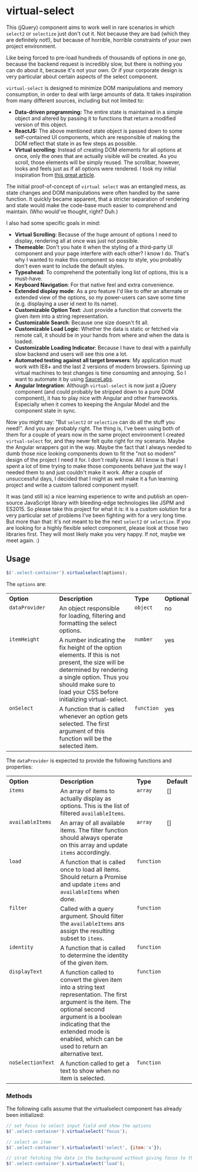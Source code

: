 # virtual-select
This (jQuery) component aims to work well in rare scenarios in which `select2` or `selectize` just don't cut it. Not because they are bad (which they are definitely not!), but because of horrible, horrible constraints of your own project environment.

Like being forced to pre-load hundreds of thousands of options in one go, because the backend request is incredibly slow, but there is nothing you can do about it, because it's not your own. Or if your corporate design is very particular about certain aspects of the select component.

`virtual-select` is designed to minimize DOM manipulations and memory consumption, in order to deal with large amounts of data. It takes inspiration from many different sources, including but not limited to:
- **Data-driven programming:** The entire state is maintained in a simple object and altered by passing it to functions that return a modified version of this object.
- **ReactJS:** The above mentioned state object is passed down to some self-contained UI components, which are responsible of making the DOM reflect that state in as few steps as possible.
- **Virtual scrolling**: Instead of creating DOM elements for all options at once, only the ones that are actually visible will be created. As you scroll, those elements will be simply reused. The scrollbar, however, looks and feels just as if all options were rendered. I took my initial inspiration from [this great article](http://twofuckingdevelopers.com/2014/11/angularjs-virtual-list-directive-tutorial/).

The initial proof-of-concept of `virtual select` was an entangled mess, as state changes and DOM manipulations were often handled by the same function. It quickly became apparent, that a stricter separation of rendering and state would make the code-base much easier to comprehend and maintain. (Who would've thought, right? Duh.)

I also had some specific goals in mind:
- **Virtual Scrolling**: Because of the huge amount of options I need to display, rendering all at once was just not possible.
- **Themeable**: Don't you hate it when the styling of a third-party UI component and your page interfere with each other? I know I do. That's why I wanted to make this component so easy to style, you probably don't even want to include the default styles.
- **Typeahead**: To comprehend the potentially long list of options, this is a must-have.
- **Keyboard Navigation**: For that native feel and extra convenience.
- **Extended display mode**: As a pro feature I'd like to offer an alternate or extended view of the options, so my power-users can save some time (e.g. displaying a user id next to its name).
- **Customizable Option Text**: Just provide a function that converts the given item into a string representation.
- **Customizable Search**: Because one size doesn't fit all.
- **Customizable Load Logic**: Whether the data is static or fetched via remote call, it should be in your hands from where and when the data is loaded.
- **Customizable Loading Indicator**: Because I have to deal with a painfully slow backend and users will see this one a lot.
- **Automated testing against all target browsers**: My application must work with IE8+ and the last 2 versions of modern browsers. Spinning up virtual machines to test changes is time consuming and annoying. So I want to automate it by using [SauceLabs](https://saucelabs.com).
- **Angular Integration**: Although `virtual-select` is now just a jQuery component (and could probably be stripped down to a pure DOM component), it has to play nice with Angular and other frameworks. Especially when it comes to keeping the Angular Model and the component state in sync.

Now you might say: "But `select2` or `selectize` can do all the stuff you need!". And you are probably right. The thing is, I've been using both of them for a couple of years now in the same project environment I created `virtual-select` for, and they never felt quite right for my scenario. Maybe the Angular wrappers got in the way. Maybe the fact that I always needed to dumb those nice looking components down to fit the "not so modern" design of the project I need it for. I don't really know. All I know is that I spent a lot of time trying to make those components behave just the way I needed them to and just couldn't make it work. After a couple of unsuccessful days, I decided that I might as well make it a fun learning project and write a custom tailored component myself.

It was (and still is) a nice learning experience to write and publish an open-source JavaScript library with bleeding-edge technologies like JSPM and ES2015. So please take this project for what it is: it is a custom solution for a very particular set of problems I've been fighting with for a very long time. But more than that: it's not meant to be the next `select2` or `selectize`. If you are looking for a highly flexible select component, please look at those two libraries first. They will most likely make you very happy. If not, maybe we meet again. :)

## Usage

```javascript
$('.select-container').virtualselect(options);
```

The `options` are:

<table width="100%">
	<tr>
		<th valign="top" width="120px" align="left">Option</th>
		<th valign="top" align="left">Description</th>
		<th valign="top" width="60px" align="left">Type</th>
		<th valign="top" width="60px" align="left">Optional</th>
	</tr>
	<tr>
		<td valign="top"><code>dataProvider</code></td>
		<td valign="top">An object responsible for loading, filtering and formatting the select options.</td>
		<td valign="top"><code>object</code></td>
		<td valign="top">no</td>
	</tr>
	<tr>
		<td valign="top"><code>itemHeight</code></td>
		<td valign="top">A number indicating the fix height of the option elements. If this is not present, the size will be determined by rendering a single option. Thus you should make sure to load your CSS before initializing virtual-select.</td>
		<td valign="top"><code>number</code></td>
		<td valign="top">yes</td>
	</tr>
	<tr>
		<td valign="top"><code>onSelect</code></td>
		<td valign="top">A function that is called whenever an option gets selected. The first argument of this function will be the selected item.</td>
		<td valign="top"><code>function</code></td>
		<td valign="top">yes</td>
	</tr>	
</table>

The `dataProvider` is expected to provide the following functions and properties:

<table width="100%">
	<tr>
		<th valign="top" width="120px" align="left">Option</th>
		<th valign="top" align="left">Description</th>
		<th valign="top" width="60px" align="left">Type</th>
		<th valign="top" width="60px" align="left">Default</th>
	</tr>
	<tr>
		<td valign="top"><code>items</code></td>
		<td valign="top">An array of items to actually display as options. This is the list of filtered <code>availableItems</code>.</td>
		<td valign="top"><code>array</code></td>
		<td valign="top">[]</td>
	</tr>
	<tr>
		<td valign="top"><code>availableItems</code></td>
		<td valign="top">An array of all available items. The filter function should always operate on this array and update <code>items</code> accordingly.</td>
		<td valign="top"><code>array</code></td>
		<td valign="top">[]</td>
	</tr>
	<tr>
		<td valign="top"><code>load</code></td>
		<td valign="top">A function that is called once to load all items. Should return a Promise and update <code>items</code> and <code>availableItems</code> when done.</td>
		<td valign="top"><code>function</code></td>
		<td valign="top"></td>
	</tr>
	<tr>
		<td valign="top"><code>filter</code></td>
		<td valign="top">Called with a query argument. Should filter the <code>availableItems</code> ans assign the resulting subset to <code>items</code>.</td>
		<td valign="top"><code>function</code></td>
		<td valign="top"></td>
	</tr>	
	<tr>
		<td valign="top"><code>identity</code></td>
		<td valign="top">A function that is called to determine the identity of the given item.</td>
		<td valign="top"><code>function</code></td>
		<td valign="top"></td>
	</tr>
	<tr>
		<td valign="top"><code>displayText</code></td>
		<td valign="top">A function called to convert the given item into a string text representation. The first argument is the item. The optional second argument is a boolean indicating that the extended mode is enabled, which can be used to return an alternative text.</td>
		<td valign="top"><code>function</code></td>
		<td valign="top"></td>
	</tr>
	<tr>
		<td valign="top"><code>noSelectionText</code></td>
		<td valign="top">A function called to get a text to show when no item is selected.</td>
		<td valign="top"><code>function</code></td>
		<td valign="top"></td>
	</tr>		
</table>

### Methods

The following calls assume that the virtualselect component has already been initialized:

```javascript
// set focus to select input field and show the options
$('.select-container').virtualselect('focus');

// select an item
$('.select-container').virtualselect('select', {item:'x'});

// strat fetching the data in the background without giving focus to the select component
$('.select-container').virtualselect('load');
```

